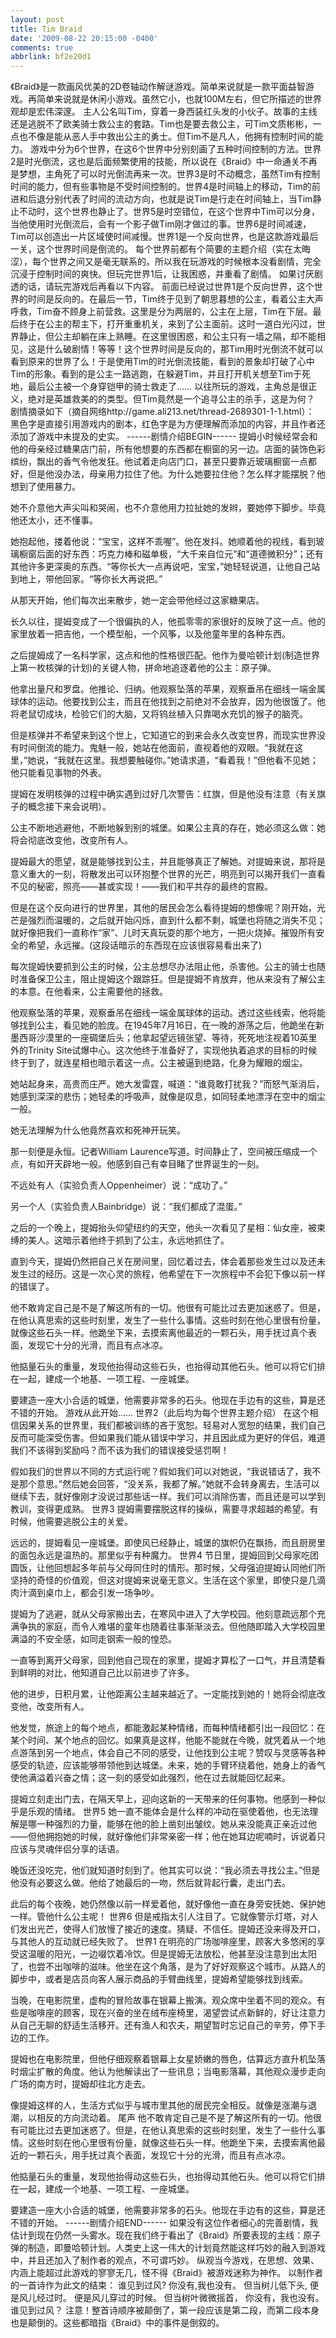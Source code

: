 ```yaml
---
layout: post
title: Tim Braid
date: '2009-08-22 20:15:00 -0400'
comments: true
abbrlink: bf2e20d1
---
```

《Braid》是一款画风优美的2D卷轴动作解谜游戏。简单来说就是一款平面益智游戏。再简单来说就是休闲小游戏。虽然它小，也就100M左右，但它所描述的世界观却是宏伟深邃。
主人公名叫Tim，穿着一身西装红头发的小伙子。故事的主线还是逃脱不了欧美骑士救公主的套路。Tim也是要去救公主，可Tim文质彬彬，一点也不像是能从恶人手中救出公主的勇士。但Tim不是凡人，他拥有控制时间的能力。
游戏中分为6个世界，在这6个世界中分别刻画了五种时间控制的方法。世界2是时光倒流，这也是后面频繁使用的技能，所以说在《Braid》中一命通关不再是梦想，主角死了可以时光倒流再来一次。世界3是时不动概念，虽然Tim有控制时间的能力，但有些事物是不受时间控制的。世界4是时间轴上的移动，Tim的前进和后退分别代表了时间的流动方向，也就是说Tim是行走在时间轴上，当Tim静止不动时，这个世界也静止了。世界5是时空错位，在这个世界中Tim可以分身，当他使用时光倒流后，会有一个影子做Tim刚才做过的事。世界6是时间减速，Tim可以创造出一片区域使时间减慢。世界1是一个反向世界，也是这款游戏最后一关，这个世界时间是倒流的。
每个世界前都有个简要的主题介绍（实在太晦涩），每个世界之间又是毫无联系的。所以我在玩游戏的时候根本没看剧情，完全沉浸于控制时间的爽快。但玩完世界1后，让我困惑，并重看了剧情。
如果讨厌剧透的话，请玩完游戏后再看以下内容。
前面已经说过世界1是个反向世界，这个世界的时间是反向的。在最后一节，Tim终于见到了朝思暮想的公主，看着公主大声呼救，Tim奋不顾身上前营救。这里是分为两层的，公主在上层，Tim在下层。最后终于在公主的帮主下，打开重重机关，来到了公主面前。这时一道白光闪过，世界静止，但公主却躺在床上熟睡。在这里很困惑，和公主只有一墙之隔，却不能相见，这是什么破剧情！等等！这个世界时间是反向的，那Tim用时光倒流不就可以看到原来的世界了么！于是使用Tim的时光倒流技能，看到的景象却打破了心中Tim的形象。看到的是公主一路逃跑，在躲避Tim，并且打开机关想至Tim于死地，最后公主被一个身穿铠甲的骑士救走了……
以往所玩的游戏，主角总是很正义，绝对是英雄救美的的类型。但Tim竟然是一个追寻公主的杀手，这是为何？
剧情摘录如下（摘自网络http://game.ali213.net/thread-2689301-1-1.html）：
黑色字是直接引用游戏内的剧本，红色字是为方便理解而添加的内容，并且作者还添加了游戏中未提及的史实。
------剧情介绍BEGIN------
提姆小时候经常会和他的母亲经过糖果店门前，所有他想要的东西都在橱窗的另一边。店面的装饰色彩缤纷，飘出的香气令他发狂。他试着走向店门口，甚至只要靠近玻璃橱窗一点都好，但是他没办法，母亲用力拉住了他。为什么她要拉住他？怎么样才能摆脱？他想到了使用暴力。

她不介意他大声尖叫和哭闹，也不介意他用力拉扯她的发辫，要她停下脚步。毕竟他还太小，还不懂事。

她抱起他，搂着他说：“宝宝，这样不乖喔”。他在发抖。她顺着他的视线，看到玻璃橱窗后面的好东西：巧克力棒和磁单极，“大千来自位元”和“道德微积分”；还有其他许多更深奥的东西。“等你长大一点再说吧，宝宝，”她轻轻说道，让他自己站到地上，带他回家。“等你长大再说把。”

从那天开始，他们每次出来散步，她一定会带他经过这家糖果店。

长久以往，提姆变成了一个很偏执的人，他孤零零的家很好的反映了这一点。他的家里放着一把吉他，一个模型船，一个风筝，以及他童年里的各种东西。

之后提姆成了一名科学家，这点和他的性格很匹配。他作为曼哈顿计划(制造世界上第一枚核弹的计划)的关键人物，拼命地追逐着他的公主：原子弹。

他拿出量尺和罗盘。他推论、归纳。他观察坠落的苹果，观察垂吊在细线一端金属球体的运动。他要找到公主，而且在他找到之前绝对不会放弃，因为他很饿了。他将老鼠切成块，检验它们的大脑，又将钨丝植入只靠喝水充饥的猴子的脑壳。

但是核弹并不希望来到这个世上，它知道它的到来会永久改变世界，而现实世界没有时间倒流的能力。鬼魅一般，她站在他面前，直视着他的双眼。“我就在这里，”她说，“我就在这里。我想要触碰你。”她请求道，“看着我！”但他看不见她；他只能看见事物的外表。

提姆在发明核弹的过程中确实遇到过好几次警告：红旗，但是他没有注意（有关旗子的概念接下来会说明）。

公主不断地逃避他，不断地躲到别的城堡。如果公主真的存在，她必须这么做：她将会彻底改变他，改变所有人。

提姆最大的愿望，就是能够找到公主，并且能够真正了解她。对提姆来说，那将是意义重大的一刻，将散发出可以环抱整个世界的光芒，明亮到可以揭开我们一直看不见的秘密，照亮——甚或实现！——我们和平共存的最终的宫殿。

但是在这个反向进行的世界里，其他的居民会怎么看待提姆的想像呢？刚开始，光芒是强烈而温暖的，之后就开始闪烁，直到什么都不剩，城堡也将随之消失不见；就好像把我们一直称作“家”、儿时天真玩耍的那个地方，一把火烧掉。摧毁所有安全的希望，永远摧。(这段话暗示的东西现在应该很容易看出来了)

每次提姆快要抓到公主的时候，公主总想尽办法阻止他，杀害他。公主的骑士也随时准备保卫公主，阻止提姆这个跟踪狂。但是提姆不肯放弃，他从来没有了解公主的本意。在他看来，公主需要他的拯救。

他观察坠落的苹果，观察垂吊在细线一端金属球体的运动。透过这些线索，他将能够找到公主，看见她的脸庞。在1945年7月16日，在一晚的游荡之后，他跪坐在新墨西哥沙漠里的一座碉堡后头；他拿起望远镜张望、等待，死死地注视着10英里外的Trinity Site试爆中心。这次他终于准备好了，实现他执着追求的目标的时候终于到了，就连星相也暗示着这一点。公主被逼到绝路，化身为耀眼的烟尘。

她站起身来，高贵而庄严。她大发雷霆，喊道：“谁竟敢打扰我？”而怒气渐消后，她感到深深的悲伤；她轻柔的呼吸声，就像是叹息，如同轻柔地漂浮在空中的烟尘一般。

她无法理解为什么他竟然喜欢和死神开玩笑。

那一刻便是永恒。记者William Laurence写道。时间静止了，空间被压缩成一个点，有如开天辟地一般。他感到自己有幸目睹了世界诞生的一刻。

不远处有人（实验负责人Oppenheimer）说：“成功了。”

另一个人（实验负责人Bainbridge）说：“我们都成了混蛋。”

之后的一个晚上，提姆抬头仰望纽约的天空，他头一次看见了星相：仙女座，被束缚的美人。这暗示着他终于抓到了公主，永远地抓住了。

直到今天，提姆仍然把自己关在房间里，回忆着过去，体会着那些发生过以及还未发生过的经历。这是一次心灵的旅程，他希望在下一次旅程中不会犯下像以前一样的错误了。

他不敢肯定自己是不是了解这所有的一切。他很有可能比过去更加迷惑了。但是，在他认真思索的这些时刻里，发生了一些什么事情。这些时刻在他心里很有份量，就像这些石头一样。他跪坐下来，去摸索离他最近的一颗石头，用手抚过真个表面，发现它十分的光滑，而且有点冰凉。

他掂量石头的重量，发现他抬得动这些石头，也抬得动其他石头。他可以将它们排在一起，建成一个地基、一项工程、一座城堡。

要建造一座大小合适的城堡，他需要非常多的石头。他现在手边有的这些，算是还不错的开始。
游戏从此开始……
世界2（此后均为每个世界主题介绍）
在这个相信因果关系的世界里，我们都被训练的吝于宽恕。轻易对人宽恕的结果，我们自己反而可能深受伤害。但如果我们能从错误中学习，并且因此成为更好的伴侣，难道我们不该得到奖励吗？而不该为我们的错误接受惩罚啊！

假如我们的世界以不同的方式运行呢？假如我们可以对她说，“我说错话了，我不是那个意思。”然后她会回答，“没关系，我都了解。”她就不会转身离去，生活可以继续下去，就好像刚才没说过那些话一样。我们可以消除伤害，而且还是可以学到教训，变得更成熟。
世界3
提姆需要摆脱这样的操纵，需要寻求超越的希望。有时候，他需要逃脱公主的关爱。

远远的，提姆看见一座城堡。即使风已经静止，城堡的旗帜仍在飘扬，而且厨房里的面包永远是温热的。那里似乎有种魔力。
世界4
节日里，提姆回到父母家吃团圆饭，让他回想起多年前与父母同住时的情形。那时候，父母强迫提姆认同他们所坚持的奇怪的价值观，但这对提姆来说毫无意义。生活在这个家里，即使只是几滴肉汁滴到桌巾上，都会引发一场争吵。

提姆为了逃避，就从父母家搬出去，在寒风中进入了大学校园。他刻意疏远那个充满争执的家庭，而令人难堪的童年也随着往事渐渐淡去。但他随即踏入大学校园里满溢的不安全感，如同走钢索一般的惶恐。

一直等到离开父母家，回到他自己现在的家里，提姆才算松了一口气，并且清楚看到鲜明的对比，他知道自己比以前进步了许多。

他的进步，日积月累，让他距离公主越来越近了。一定能找到她的！她将会彻底改变他，改变所有人。

他发觉，旅途上的每个地点，都能激起某种情绪，而每种情绪都引出一段回忆：在某个时间、某个地点的回忆。如果真是这样，他能不能就在今晚，就凭着从一个地点游荡到另一个地点，体会自己不同的感受，让他找到公主呢？赞叹与灵感等各种感受的轨迹，应该能够带领他到达城堡。未来，她的手臂环绕着他，她身上的香气使他满溢着兴奋之情；这一刻的感受如此强烈，他在过去就能回忆起来。

提姆立刻走出门去，在隔天早上，迎向这新的一天带来的任何事物。他感到一种似乎是乐观的情绪。
世界5
她一直不能体会是什么样的冲动在驱使着他，也无法理解是哪一种强烈的力量，能够在他的脸上凿刻出皱纹。她从来没能真正亲近过他——但他拥抱她的时候，就好像他们非常亲密一样；他在她耳边呢喃时，诉说着只应该与灵魂伴侣分享的话语。

晚饭还没吃完，他们就知道时刻到了。他其实可以说：“我必须去寻找公主。”但是他没有必要这么做。他给了她最后的一吻，然后就背起行囊，走出门去。

此后的每个夜晚，她仍然像以前一样爱着他，就好像他一直在身旁安抚她、保护她一样。管他什么公主呢！
世界6
但是戒指太引人注目了。它就像警示灯塔，对人们发出光芒，使得人们放慢了接近的速度。猜疑、不信任。提姆还没来得及开口，与其他人的互动就已经失败了。
世界1
在明亮的广场咖啡座里，顾客大多悠闲的享受这温暖的阳光，一边啜饮着冷饮。但是提姆无法放松，他甚至没注意到出太阳了，也尝不出咖啡的滋味。他坐在这个角落，是为了好好观察这个城市。从路人的脚步中，或者是店员向客人展示商品的手臂曲线里，提姆希望能够找到线索。

当晚，在电影院里，虚构的冒险故事在银幕上搬演。观众席中坐着不同的观众。有些是咖啡座的顾客，现在兴奋的坐在绒布座椅里，渴望尝试点新鲜的，好让注意力从自己无聊的舒适生活移开。还有渔人和农夫，期望暂时忘记自己的辛劳，停下手边的工作。

提姆也在电影院里，但他仔细观察着银幕上女星娇嫩的唇色，估算远方直升机坠落时烟尘扩散的角度。他认为他解读出了一些讯息；当电影落幕，其他观众漫步走向广场的南方时，提姆却往北方走去。

像提姆这样的人，生活方式似乎与城市里其他的居民完全相反。就像是涨潮与退潮，以相反的方向流动着。
尾声
他不敢肯定自己是不是了解这所有的一切。他很有可能比过去更加迷惑了。但是，在他认真思索的这些时刻里，发生了一些什么事情。这些时刻在他心里很有份量，就像这些石头一样。他跪坐下来，去摸索离他最近的一颗石头，用手抚过真个表面，发现它十分的光滑，而且有点冰凉。

他掂量石头的重量，发现他抬得动这些石头，也抬得动其他石头。他可以将它们排在一起，建成一个地基、一项工程、一座城堡。

要建造一座大小合适的城堡，他需要非常多的石头。他现在手边有的这些，算是还不错的开始。
------剧情介绍END------
如果没有这位作者细心的完善剧情，我估计到现在仍然一头雾水。现在我们终于看出了《Braid》所要表现的主线：原子弹的制造，即曼哈顿计划。人类史上这一伟大的计划竟然能这样巧妙的融入到游戏中，并且还加入了制作者的观点，不可谓巧妙。
纵观当今游戏，在思想、效果、内涵上能超过此游戏的寥寥无几，怪不得《Braid》被游戏迷称为神作。
以制作者的一首诗作为此文的结束：
谁见到过风?
你没有,我也没有。
但当树儿低下头,
便是风儿经过时。
便是风儿穿过的时候。
但当树叶微微摇首，
你没有，我也没有。
谁见到过风？
注意！整首诗顺序被颠倒了，第一段应该是第二段，而第二段本身也是颠倒的。这些都暗指《Braid》中的事件是倒叙的。
